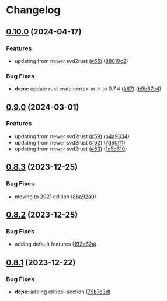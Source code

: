# Changelog

## [0.10.0](https://github.com/xmc-rs/xmc4700/compare/v0.9.0...v0.10.0) (2024-04-17)


### Features

* updating from newer svd2rust ([#65](https://github.com/xmc-rs/xmc4700/issues/65)) ([88819c2](https://github.com/xmc-rs/xmc4700/commit/88819c2c868b57035f770e80cf856621f2c7a3ef))


### Bug Fixes

* **deps:** update rust crate cortex-m-rt to 0.7.4 ([#67](https://github.com/xmc-rs/xmc4700/issues/67)) ([b9b87e4](https://github.com/xmc-rs/xmc4700/commit/b9b87e4429f475c1225603b1c857eab47fe9e850))

## [0.9.0](https://github.com/xmc-rs/xmc4700/compare/v0.8.3...v0.9.0) (2024-03-01)


### Features

* updating from newer svd2rust ([#59](https://github.com/xmc-rs/xmc4700/issues/59)) ([b4a9334](https://github.com/xmc-rs/xmc4700/commit/b4a93345bd26f495c21f692933ec83a8b969f959))
* updating from newer svd2rust ([#62](https://github.com/xmc-rs/xmc4700/issues/62)) ([7d60ff1](https://github.com/xmc-rs/xmc4700/commit/7d60ff1603a4238a46ed63f4fb4497c67675edf4))
* updating from newer svd2rust ([#63](https://github.com/xmc-rs/xmc4700/issues/63)) ([1c5e610](https://github.com/xmc-rs/xmc4700/commit/1c5e6101dc7b29bf640ec0b50face0339c662456))

## [0.8.3](https://github.com/xmc-rs/xmc4700/compare/v0.8.2...v0.8.3) (2023-12-25)


### Bug Fixes

* moving to 2021 edition ([8ba92a0](https://github.com/xmc-rs/xmc4700/commit/8ba92a0c4caf759e7c75fc59933d5d91825ab29f))

## [0.8.2](https://github.com/xmc-rs/xmc4700/compare/v0.8.1...v0.8.2) (2023-12-25)


### Bug Fixes

* adding default features ([192e62a](https://github.com/xmc-rs/xmc4700/commit/192e62ace42a77992baa3f382623f2f8a2b532d8))

## [0.8.1](https://github.com/xmc-rs/xmc4700/compare/v0.8.0...v0.8.1) (2023-12-22)


### Bug Fixes

* **deps:** adding critical-section ([79b7d3d](https://github.com/xmc-rs/xmc4700/commit/79b7d3d0a0c9f201993f3d80d6e5df70cd90d2ed))
